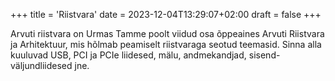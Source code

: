 +++
title = 'Riistvara'
date = 2023-12-04T13:29:07+02:00
draft = false
+++

Arvuti riistvara on Urmas Tamme poolt viidud osa õppeaines Arvuti Riistvara ja Arhitektuur, mis hõlmab 
peamiselt riistvaraga seotud teemasid. Sinna alla kuuluvad USB, PCI ja PCIe liidesed, mälu, andmekandjad,
sisend-väljundliidesed jne. 